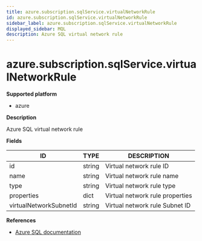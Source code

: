 ```yaml
---
title: azure.subscription.sqlService.virtualNetworkRule
id: azure.subscription.sqlService.virtualNetworkRule
sidebar_label: azure.subscription.sqlService.virtualNetworkRule
displayed_sidebar: MQL
description: Azure SQL virtual network rule
---
```


# azure.subscription.sqlService.virtualNetworkRule

**Supported platform**

- azure

**Description**

Azure SQL virtual network rule

**Fields**

| ID                     | TYPE   | DESCRIPTION                     |
| ---------------------- | ------ | ------------------------------- |
| id                     | string | Virtual network rule ID         |
| name                   | string | Virtual network rule name       |
| type                   | string | Virtual network rule type       |
| properties             | dict   | Virtual network rule properties |
| virtualNetworkSubnetId | string | Virtual network rule Subnet ID  |

**References**

- [Azure SQL documentation](https://learn.microsoft.com/en-us/azure/azure-sql/)
